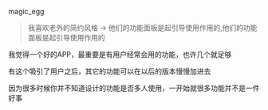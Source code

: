 magic_egg

> 我喜欢老外的简约风格 -> 他们的功能面板是起引导使用作用的,他们的功能面板是起引导使用作用的

我觉得一个好的APP，最重要是有用户经常会用的功能，也许几个就足够

有这个吸引了用户之后，其它的功能可以在以后的版本慢慢加进去

因为很多时候你并不知道设计的功能是否多人使用，一开始就很多功能并不是一件好事